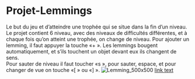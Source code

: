 # Projet-Lemmings
Le but du jeu et d’atteindre une trophée qui se situe dans la fin d’un niveau.
Le projet contient 6 niveau, avec des niveaux de difficultés différentes,
et à chaque fois qu’on atteint une trophée, on change de niveau. 
Pour ajouter un lemming, il faut appuyer la touche «+ ». 
Les lemmings bougent automatiquement, et s’ils touchent un objet devant eux ils changent de sens.  
Pour sauter de niveau il faut toucher «s », pour sauter, espace, et pour changer de vue on touche «[ » ou «] ».
![Lemming_500x500](https://user-images.githubusercontent.com/84482732/166639910-bbfe1c0d-3fbc-4fa3-b8b8-950f9618aa32.png)
[link text](https://tubedu.org/w/6KyTCKRHhtstCS3oYLjpac "Video du Projet")
